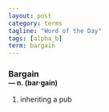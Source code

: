 ```yaml
---
layout: post
category: terms
tagline: "Word of the Day"
tags: [alpha_b]
term: bargain
---
```


<h3>Bargain<br/> <small>&mdash; n. (bar<span>&middot;</span>gain)</small></h3>
<p><ol><li>inheriting a pub</li>
</ol></p>
